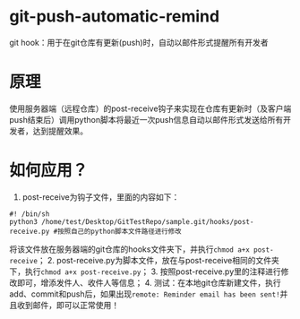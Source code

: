 # git-push-automatic-remind
git hook：用于在git仓库有更新(push)时，自动以邮件形式提醒所有开发者
# 原理
使用服务器端（远程仓库）的post-receive钩子来实现在仓库有更新时（及客户端push结束后）调用python脚本将最近一次push信息自动以邮件形式发送给所有开发者，达到提醒效果。
# 如何应用？

1. post-receive为钩子文件，里面的内容如下：
```
#! /bin/sh
python3 /home/test/Desktop/GitTestRepo/sample.git/hooks/post-receive.py #按照自己的python脚本文件路径进行修改
```
将该文件放在服务器端的git仓库的hooks文件夹下，并执行`chmod a+x post-receive`；
2. post-receive.py为脚本文件，放在与post-receive相同的文件夹下，执行`chmod a+x post-receive.py`；
3. 按照post-receive.py里的注释进行修改即可，增添发件人、收件人等信息；
4. 测试：在本地git仓库新建文件，执行add、commit和push后，如果出现`remote: Reminder email has been sent!`并且收到邮件，即可以正常使用！